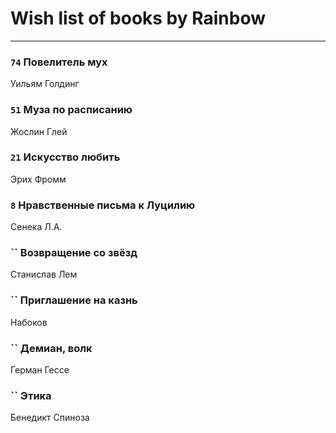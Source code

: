# Wish list of books by Rainbow
---

### `74` Повелитель мух
Уильям Голдинг

### `51` Муза по расписанию
Жослин Глей

### `21` Искусство любить
Эрих Фромм

### `8` Нравственные письма к Луцилию
Сенека Л.А.

### `` Возвращение со звёзд
Станислав Лем

### `` Приглашение на казнь
Набоков

### `` Демиан, волк
Герман Гессе

### `` Этика
Бенедикт Спиноза

